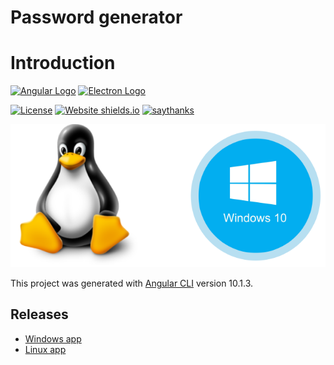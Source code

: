 # Password generator

# Introduction
[![Angular Logo](https://www.vectorlogo.zone/logos/angular/angular-icon.svg)](https://angular.io/)
[![Electron Logo](https://www.vectorlogo.zone/logos/electronjs/electronjs-icon.svg)](https://electronjs.org/)

[![License](http://img.shields.io/badge/Licence-MIT-brightgreen.svg)](LICENSE.md) [![Website shields.io](https://img.shields.io/website-up-down-green-red/http/shields.io.svg)](https://dta.agency)
[![saythanks](https://img.shields.io/badge/say-thanks-ff69b4.svg)](https://dta.agency)

[![Logo](./back-font.png)](http://dta.agency)

This project was generated with [Angular CLI](https://github.com/angular/angular-cli) version 10.1.3.

## Releases
 - [Windows app](https://github.com/digital-technology-agency/password-generator/releases/download/1.0.2/password-generator.1.0.2.exe)
 - [Linux app](https://github.com/digital-technology-agency/password-generator/releases/download/1.0.2/password-generator-1.0.2.AppImage)


